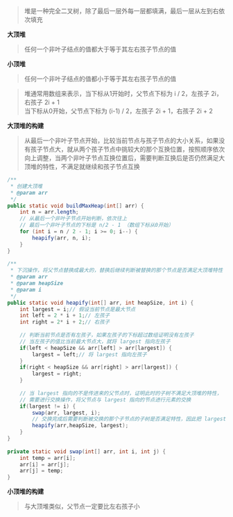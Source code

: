 >堆是一种完全二叉树，除了最后一层外每一层都填满，最后一层从左到右依次填充

**大顶堆**

>任何一个非叶子结点的值都大于等于其左右孩子节点的值

**小顶堆**

>任何一个非叶子结点的值都小于等于其左右孩子节点的值


>堆通常用数组来表示，当下标从1开始时，父节点下标为 i / 2，左孩子 2i，右孩子 2i + 1  
>当下标从0开始，父节点下标为 (i-1) / 2，左孩子 2i + 1，右孩子 2i + 2

**大顶堆的构建**

>从最后一个非叶子节点开始，比较当前节点与孩子节点的大小关系，如果没有孩子节点大，就从两个孩子节点中挑较大的那个互换位置，按照顺序依次向上调整，当两个非叶子节点互换位置后，需要判断互换后是否仍然满足大顶堆的特性，不满足就继续和孩子节点互换

```java
/**  
 * 创建大顶堆  
 * @param arr  
 */  
public static void buildMaxHeap(int[] arr) {  
    int n = arr.length;  
    // 从最后一个非叶子节点开始判断，依次往上  
    // 最后一个非叶子节点的下标是 n/2 - 1 （数组下标从0开始）  
    for (int i = n / 2 - 1; i >= 0; i--) {  
        heapify(arr, n, i);  
    }  
}  
  
/**  
 * 下沉操作，将父节点替换成最大的，替换后继续判断被替换的那个节点是否满足大顶堆特性  
 * @param arr  
 * @param heapSize  
 * @param i  
 */  
public static void heapify(int[] arr, int heapSize, int i) {  
    int largest = i;// 假设当前节点是最大节点  
    int left = 2 * i + 1;// 左孩子  
    int right = 2* i + 2;// 右孩子  
  
    // 判断当前节点是否有左孩子，如果左孩子的下标超过数组证明没有左孩子  
    // 当左孩子的值比当前最大节点大，就将 largest 指向左孩子  
    if(left < heapSize && arr[left] > arr[largest]) {  
        largest = left;// 将 largest 指向左孩子
    }  
    if(right < heapSize && arr[right] > arr[largest]) {  
        largest = right;  
    }  
  
    // 当 largest 指向的不是传进来的父节点时，证明此时的子树不满足大顶堆的特性，  
    // 需要进行交换操作，将父节点与 largest 指向的节点进行元素的交换  
    if(largest != i) {  
        swap(arr, largest, i);  
        // 交换完成后需要判断被交换的那个子节点的子树是否满足特性，因此把 largest 指向的节点当作下一个子树的父节点进行递归检查  
        heapify(arr,heapSize, largest);  
    }  
}  
  
private static void swap(int[] arr, int i, int j) {  
    int temp = arr[i];  
    arr[i] = arr[j];  
    arr[j] = temp;  
}
```

**小顶堆的构建**

>与大顶堆类似，父节点一定要比左右孩子小

```java
	
```